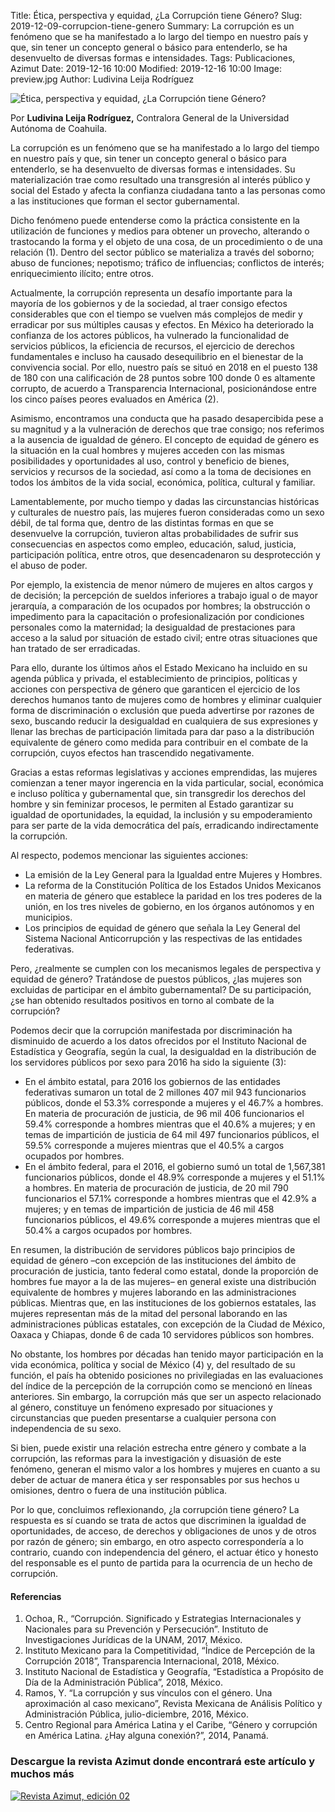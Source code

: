 Title: Ética, perspectiva y equidad, ¿La Corrupción tiene Género?
Slug: 2019-12-09-corrupcion-tiene-genero
Summary: La corrupción es un fenómeno que se ha manifestado a lo largo del tiempo en nuestro país y que, sin tener un concepto general o básico para entenderlo, se ha desenvuelto de diversas formas e intensidades.
Tags: Publicaciones, Azimut
Date: 2019-12-16 10:00
Modified: 2019-12-16 10:00
Image: preview.jpg
Author: Ludivina Leija Rodríguez


<img class="img-fluid" src="imagen.jpg" alt="Ética, perspectiva y equidad, ¿La Corrupción tiene Género?">

Por **Ludivina Leija Rodríguez,** Contralora General de la Universidad Autónoma de Coahuila.

La corrupción es un fenómeno que se ha manifestado a lo largo del tiempo en nuestro país y que, sin tener un concepto general o básico para entenderlo, se ha desenvuelto de diversas formas e intensidades. Su materialización trae como resultado una transgresión al interés público y social del Estado y afecta la confianza ciudadana tanto a las personas como a las instituciones que forman el sector gubernamental.

Dicho fenómeno puede entenderse como la práctica consistente en la utilización de funciones y medios para obtener un provecho, alterando o trastocando la forma y el objeto de una cosa, de un procedimiento o de una relación (1). Dentro del sector público se materializa a través del soborno; abuso de funciones; nepotismo; tráfico de influencias; conflictos de interés; enriquecimiento ilícito; entre otros.

Actualmente, la corrupción representa un desafío importante para la mayoría de los gobiernos y de la sociedad, al traer consigo efectos considerables que con el tiempo se vuelven más complejos de medir y erradicar por sus múltiples causas y efectos. En México ha deteriorado la confianza de los actores públicos, ha vulnerado la funcionalidad de servicios públicos, la eficiencia de recursos, el ejercicio de derechos fundamentales e incluso ha causado desequilibrio en el bienestar de la convivencia social. Por ello, nuestro país se situó en 2018 en el puesto 138 de 180 con una calificación de 28 puntos sobre 100 donde 0 es altamente corrupto, de acuerdo a Transparencia Internacional, posicionándose entre los cinco países peores evaluados en América (2).

Asimismo, encontramos una conducta que ha pasado desapercibida pese a su magnitud y a la vulneración de derechos que trae consigo; nos referimos a la ausencia de igualdad de género. El concepto de equidad de género es la situación en la cual hombres y mujeres acceden con las mismas posibilidades y oportunidades al uso, control y beneficio de bienes, servicios y recursos de la sociedad, así como a la toma de decisiones en todos los ámbitos de la vida social, económica, política, cultural y familiar.

Lamentablemente, por mucho tiempo y dadas las circunstancias históricas y culturales de nuestro país, las mujeres fueron consideradas como un sexo débil, de tal forma que, dentro de las distintas formas en que se desenvuelve la corrupción, tuvieron altas probabilidades de sufrir sus consecuencias en aspectos como empleo, educación, salud, justicia, participación política, entre otros, que desencadenaron su desprotección y el abuso de poder.

Por ejemplo, la existencia de menor número de mujeres en altos cargos y de decisión; la percepción de sueldos inferiores a trabajo igual o de mayor jerarquía, a comparación de los ocupados por hombres; la obstrucción o impedimento para la capacitación o profesionalización por condiciones personales como la maternidad; la desigualdad de prestaciones para acceso a la salud por situación de estado civil; entre otras situaciones que han tratado de ser erradicadas.

Para ello, durante los últimos años el Estado Mexicano ha incluido en su agenda pública y privada, el establecimiento de principios, políticas y acciones con perspectiva de género que garanticen el ejercicio de los derechos humanos tanto de mujeres como de hombres y eliminar cualquier forma de discriminación o exclusión que pueda advertirse por razones de sexo, buscando reducir la desigualdad en cualquiera de sus expresiones y llenar las brechas de participación limitada para dar paso a la distribución equivalente de género como medida para contribuir en el combate de la corrupción, cuyos efectos han trascendido negativamente.

Gracias a estas reformas legislativas y acciones emprendidas, las mujeres comienzan a tener mayor ingerencia en la vida particular, social, económica e incluso política y gubernamental que, sin transgredir los derechos del hombre y sin feminizar procesos, le permiten al Estado garantizar su igualdad de oportunidades, la equidad, la inclusión y su empoderamiento para ser parte de la vida democrática del país, erradicando indirectamente la corrupción.

Al respecto, podemos mencionar las siguientes acciones:

* La emisión de la Ley General para la Igualdad entre Mujeres y Hombres.
* La reforma de la Constitución Política de los Estados Unidos Mexicanos en materia de género que establece la paridad en los tres poderes de la unión, en los tres niveles de gobierno, en los órganos autónomos y en municipios.
* Los principios de equidad de género que señala la Ley General del Sistema Nacional Anticorrupción y las respectivas de las entidades federativas.

Pero, ¿realmente se cumplen con los mecanismos legales de perspectiva y equidad de género? Tratándose de puestos públicos, ¿las mujeres son excluidas de participar en el ámbito gubernamental? De su participación, ¿se han obtenido resultados positivos en torno al combate de la corrupción?

Podemos decir que la corrupción manifestada por discriminación ha disminuido de acuerdo a los datos ofrecidos por el Instituto Nacional de Estadística y Geografía, según la cual, la desigualdad en la distribución de los servidores públicos por sexo para 2016 ha sido la siguiente (3):

* En el ámbito estatal, para 2016 los gobiernos de las entidades federativas sumaron un total de 2 millones 407 mil 943 funcionarios públicos, donde el 53.3% corresponde a mujeres y el 46.7% a hombres. En materia de procuración de justicia, de 96 mil 406 funcionarios el 59.4% corresponde a hombres mientras que el 40.6% a mujeres; y en temas de impartición de justicia de 64 mil 497 funcionarios públicos, el 59.5% corresponde a mujeres mientras que el 40.5% a cargos ocupados por hombres.
* En el ámbito federal, para el 2016, el gobierno sumó un total de 1,567,381 funcionarios públicos, donde el 48.9% corresponde a mujeres y el 51.1% a hombres. En materia de procuración de justicia, de 20 mil 790 funcionarios el 57.1% corresponde a hombres mientras que el 42.9% a mujeres; y en temas de impartición de justicia de 46 mil 458 funcionarios públicos, el 49.6% corresponde a mujeres mientras que el 50.4% a cargos ocupados por hombres.

En resumen, la distribución de servidores públicos bajo principios de equidad de género –con excepción de las instituciones del ámbito de procuración de justicia, tanto federal como estatal, donde la proporción de hombres fue mayor a la de las mujeres– en general existe una distribución equivalente de hombres y mujeres laborando en las administraciones públicas. Mientras que, en las instituciones de los gobiernos estatales, las mujeres representan más de la mitad del personal laborando en las administraciones públicas estatales, con excepción de la Ciudad de México, Oaxaca y Chiapas, donde 6 de cada 10 servidores públicos son hombres.

No obstante, los hombres por décadas han tenido mayor participación en la vida económica, política y social de México (4) y, del resultado de su función, el país ha obtenido posiciones no privilegiadas en las evaluaciones del índice de la percepción de la corrupción como se mencionó en líneas anteriores. Sin embargo, la corrupción más que ser un aspecto relacionado al género, constituye un fenómeno expresado por situaciones y circunstancias que pueden presentarse a cualquier persona con independencia de su sexo.

Si bien, puede existir una relación estrecha entre género y combate a la corrupción, las reformas para la investigación y disuasión de este fenómeno, generan el mismo valor a los hombres y mujeres en cuanto a su deber de actuar de manera ética y ser responsables por sus hechos u omisiones, dentro o fuera de una institución pública.

Por lo que, concluimos reflexionando, ¿la corrupción tiene género? La respuesta es sí cuando se trata de actos que discriminen la igualdad de oportunidades, de acceso, de derechos y obligaciones de unos y de otros por razón de género; sin embargo, en otro aspecto correspondería a lo contrario, cuando con independencia del género, el actuar ético y honesto del responsable es el punto de partida para la ocurrencia de un hecho de corrupción.

#### Referencias

1. Ochoa, R., “Corrupción. Significado y Estrategias Internacionales y Nacionales para su Prevención y Persecución”. Instituto de Investigaciones Jurídicas de la UNAM, 2017, México.
2. Instituto Mexicano para la Competitividad, “Índice de Percepción de la Corrupción 2018”, Transparencia Internacional, 2018, México.
3. Instituto Nacional de Estadística y Geografía, “Estadística a Propósito de Día de la Administración Pública”, 2018, México.
4. Ramos, Y. “La corrupción y sus vínculos con el género. Una aproximación al caso mexicano”,
Revista Mexicana de Análisis Político y Administración Pública, julio-diciembre, 2016, México.
5. Centro Regional para América Latina y el Caribe, “Género y corrupción en América Latina. ¿Hay alguna conexión?”, 2014, Panamá.

### Descargue la revista Azimut donde encontrará este artículo y muchos más

<a href="../../secretaria-ejecutiva/publicaciones/azimut-2019-09/"><img class="img-fluid" src="../../secretaria-ejecutiva/publicaciones/azimut-2019-09/banner.jpg" alt="Revista Azimut, edición 02"></a>
